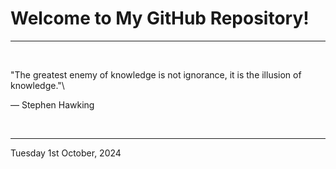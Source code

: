 # Welcome to My GitHub Repository!

---

<br>

"The greatest enemy of knowledge is not ignorance, it is the illusion of knowledge."\

― Stephen Hawking
 
</br>

---
Tuesday 1st October, 2024
